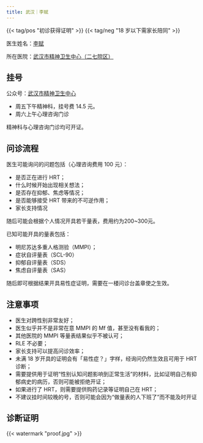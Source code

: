 ```yaml
---
title: 武汉｜李赋
---
```


{{< tag/pos "初诊获得证明" >}} {{< tag/neg "18 岁以下需家长陪同" >}}

医生姓名：[李赋](https://www.chinapsy.com/view_125.html)

所在医院：[武汉市精神卫生中心（二七院区）](https://amap.com/place/B0FFF49IMU)

## 挂号

公众号：[武汉市精神卫生中心](weixin://wuhanjingweizhongxin)

- 周五下午精神科，挂号费 14.5 元。
- 周六上午心理咨询门诊

精神科与心理咨询门诊均可开证。

## 问诊流程

医生可能询问的问题包括（心理咨询费用 100 元）：

- 是否正在进行 HRT；
- 什么时候开始出现相关想法；
- 是否存在抑郁、焦虑等情况；
- 是否能够接受 HRT 带来的不可逆作用；
- 家长支持情况

随后可能会根据个人情况开具若干量表，费用约为200~300元。

已知可能开具的量表包括：

- 明尼苏达多重人格测验（MMPI）；
- 症状自评量表（SCL-90）
- 抑郁自评量表（SDS）
- 焦虑自评量表（SAS）

随后即可根据结果开具易性症证明，需要在一楼问诊台盖章使之生效。

## 注意事项

- 医生对跨性别非常友好；
- 医生似乎并不是非常在意 MMPI 的 Mf 值，甚至没有看我的；
- 其他医院的 MMPI 等量表结果似乎不被认可；
- RLE 不必要；
- 家长支持可以提高问诊效率；
- 未满 18 岁开具的证明会有「易性症？」字样，经询问仍然生效且可用于 HRT 诊断；
- 需要提供用于证明“性别认知问题影响到正常生活”的材料，比如证明自己有抑郁病史的病历，否则可能被拒绝开证；
- 如果进行了 HRT，则需要提供购药记录等证明自己在 HRT；
- 不建议挂时间较晚的号，否则可能会因为“做量表的人下班了”而不能及时开证

## 诊断证明

{{< watermark "proof.jpg" >}}
